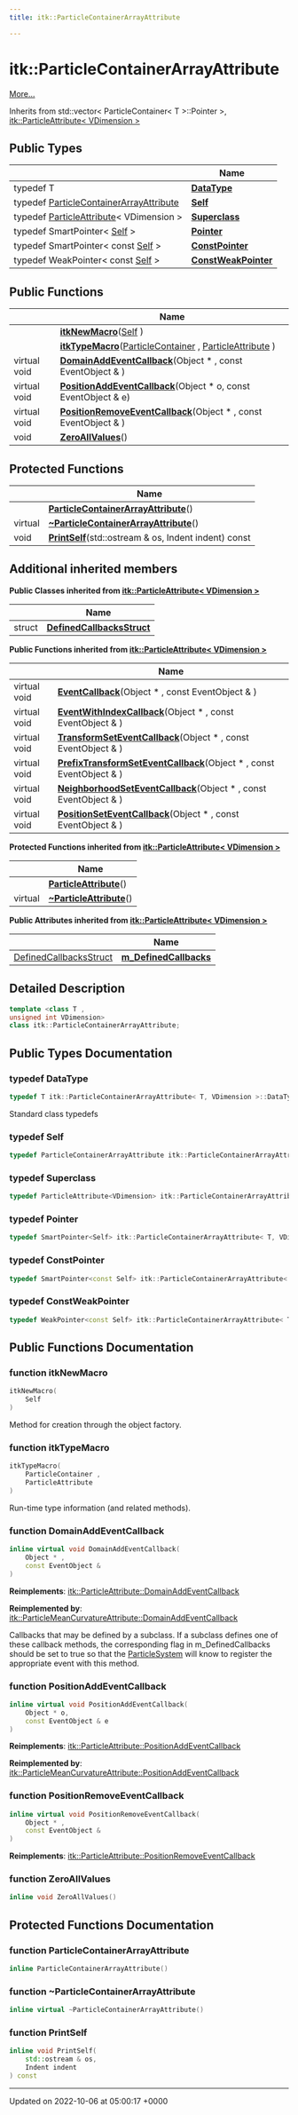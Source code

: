 ```yaml
---
title: itk::ParticleContainerArrayAttribute

---
```


# itk::ParticleContainerArrayAttribute



 [More...](#detailed-description)

Inherits from std::vector< ParticleContainer< T >::Pointer >, [itk::ParticleAttribute< VDimension >](../Classes/classitk_1_1ParticleAttribute.md)

## Public Types

|                | Name           |
| -------------- | -------------- |
| typedef T | **[DataType](../Classes/classitk_1_1ParticleContainerArrayAttribute.md#typedef-datatype)**  |
| typedef [ParticleContainerArrayAttribute](../Classes/classitk_1_1ParticleContainerArrayAttribute.md) | **[Self](../Classes/classitk_1_1ParticleContainerArrayAttribute.md#typedef-self)**  |
| typedef [ParticleAttribute](../Classes/classitk_1_1ParticleAttribute.md)< VDimension > | **[Superclass](../Classes/classitk_1_1ParticleContainerArrayAttribute.md#typedef-superclass)**  |
| typedef SmartPointer< [Self](../Classes/classitk_1_1ParticleAttribute.md#typedef-self) > | **[Pointer](../Classes/classitk_1_1ParticleContainerArrayAttribute.md#typedef-pointer)**  |
| typedef SmartPointer< const [Self](../Classes/classitk_1_1ParticleAttribute.md#typedef-self) > | **[ConstPointer](../Classes/classitk_1_1ParticleContainerArrayAttribute.md#typedef-constpointer)**  |
| typedef WeakPointer< const [Self](../Classes/classitk_1_1ParticleAttribute.md#typedef-self) > | **[ConstWeakPointer](../Classes/classitk_1_1ParticleContainerArrayAttribute.md#typedef-constweakpointer)**  |

## Public Functions

|                | Name           |
| -------------- | -------------- |
| | **[itkNewMacro](../Classes/classitk_1_1ParticleContainerArrayAttribute.md#function-itknewmacro)**([Self](../Classes/classitk_1_1ParticleAttribute.md#typedef-self) ) |
| | **[itkTypeMacro](../Classes/classitk_1_1ParticleContainerArrayAttribute.md#function-itktypemacro)**([ParticleContainer](../Classes/classitk_1_1ParticleContainer.md) , [ParticleAttribute](../Classes/classitk_1_1ParticleAttribute.md) ) |
| virtual void | **[DomainAddEventCallback](../Classes/classitk_1_1ParticleContainerArrayAttribute.md#function-domainaddeventcallback)**(Object * , const EventObject & ) |
| virtual void | **[PositionAddEventCallback](../Classes/classitk_1_1ParticleContainerArrayAttribute.md#function-positionaddeventcallback)**(Object * o, const EventObject & e) |
| virtual void | **[PositionRemoveEventCallback](../Classes/classitk_1_1ParticleContainerArrayAttribute.md#function-positionremoveeventcallback)**(Object * , const EventObject & ) |
| void | **[ZeroAllValues](../Classes/classitk_1_1ParticleContainerArrayAttribute.md#function-zeroallvalues)**() |

## Protected Functions

|                | Name           |
| -------------- | -------------- |
| | **[ParticleContainerArrayAttribute](../Classes/classitk_1_1ParticleContainerArrayAttribute.md#function-particlecontainerarrayattribute)**() |
| virtual | **[~ParticleContainerArrayAttribute](../Classes/classitk_1_1ParticleContainerArrayAttribute.md#function-~particlecontainerarrayattribute)**() |
| void | **[PrintSelf](../Classes/classitk_1_1ParticleContainerArrayAttribute.md#function-printself)**(std::ostream & os, Indent indent) const |

## Additional inherited members

**Public Classes inherited from [itk::ParticleAttribute< VDimension >](../Classes/classitk_1_1ParticleAttribute.md)**

|                | Name           |
| -------------- | -------------- |
| struct | **[DefinedCallbacksStruct](../Classes/structitk_1_1ParticleAttribute_1_1DefinedCallbacksStruct.md)**  |

**Public Functions inherited from [itk::ParticleAttribute< VDimension >](../Classes/classitk_1_1ParticleAttribute.md)**

|                | Name           |
| -------------- | -------------- |
| virtual void | **[EventCallback](../Classes/classitk_1_1ParticleAttribute.md#function-eventcallback)**(Object * , const EventObject & ) |
| virtual void | **[EventWithIndexCallback](../Classes/classitk_1_1ParticleAttribute.md#function-eventwithindexcallback)**(Object * , const EventObject & ) |
| virtual void | **[TransformSetEventCallback](../Classes/classitk_1_1ParticleAttribute.md#function-transformseteventcallback)**(Object * , const EventObject & ) |
| virtual void | **[PrefixTransformSetEventCallback](../Classes/classitk_1_1ParticleAttribute.md#function-prefixtransformseteventcallback)**(Object * , const EventObject & ) |
| virtual void | **[NeighborhoodSetEventCallback](../Classes/classitk_1_1ParticleAttribute.md#function-neighborhoodseteventcallback)**(Object * , const EventObject & ) |
| virtual void | **[PositionSetEventCallback](../Classes/classitk_1_1ParticleAttribute.md#function-positionseteventcallback)**(Object * , const EventObject & ) |

**Protected Functions inherited from [itk::ParticleAttribute< VDimension >](../Classes/classitk_1_1ParticleAttribute.md)**

|                | Name           |
| -------------- | -------------- |
| | **[ParticleAttribute](../Classes/classitk_1_1ParticleAttribute.md#function-particleattribute)**() |
| virtual | **[~ParticleAttribute](../Classes/classitk_1_1ParticleAttribute.md#function-~particleattribute)**() |

**Public Attributes inherited from [itk::ParticleAttribute< VDimension >](../Classes/classitk_1_1ParticleAttribute.md)**

|                | Name           |
| -------------- | -------------- |
| [DefinedCallbacksStruct](../Classes/structitk_1_1ParticleAttribute_1_1DefinedCallbacksStruct.md) | **[m_DefinedCallbacks](../Classes/classitk_1_1ParticleAttribute.md#variable-m-definedcallbacks)**  |


## Detailed Description

```cpp
template <class T ,
unsigned int VDimension>
class itk::ParticleContainerArrayAttribute;
```

## Public Types Documentation

### typedef DataType

```cpp
typedef T itk::ParticleContainerArrayAttribute< T, VDimension >::DataType;
```


Standard class typedefs 


### typedef Self

```cpp
typedef ParticleContainerArrayAttribute itk::ParticleContainerArrayAttribute< T, VDimension >::Self;
```


### typedef Superclass

```cpp
typedef ParticleAttribute<VDimension> itk::ParticleContainerArrayAttribute< T, VDimension >::Superclass;
```


### typedef Pointer

```cpp
typedef SmartPointer<Self> itk::ParticleContainerArrayAttribute< T, VDimension >::Pointer;
```


### typedef ConstPointer

```cpp
typedef SmartPointer<const Self> itk::ParticleContainerArrayAttribute< T, VDimension >::ConstPointer;
```


### typedef ConstWeakPointer

```cpp
typedef WeakPointer<const Self> itk::ParticleContainerArrayAttribute< T, VDimension >::ConstWeakPointer;
```


## Public Functions Documentation

### function itkNewMacro

```cpp
itkNewMacro(
    Self 
)
```


Method for creation through the object factory. 


### function itkTypeMacro

```cpp
itkTypeMacro(
    ParticleContainer ,
    ParticleAttribute 
)
```


Run-time type information (and related methods). 


### function DomainAddEventCallback

```cpp
inline virtual void DomainAddEventCallback(
    Object * ,
    const EventObject & 
)
```


**Reimplements**: [itk::ParticleAttribute::DomainAddEventCallback](../Classes/classitk_1_1ParticleAttribute.md#function-domainaddeventcallback)


**Reimplemented by**: [itk::ParticleMeanCurvatureAttribute::DomainAddEventCallback](../Classes/classitk_1_1ParticleMeanCurvatureAttribute.md#function-domainaddeventcallback)


Callbacks that may be defined by a subclass. If a subclass defines one of these callback methods, the corresponding flag in m_DefinedCallbacks should be set to true so that the [ParticleSystem](../Classes/classitk_1_1ParticleSystem.md) will know to register the appropriate event with this method. 


### function PositionAddEventCallback

```cpp
inline virtual void PositionAddEventCallback(
    Object * o,
    const EventObject & e
)
```


**Reimplements**: [itk::ParticleAttribute::PositionAddEventCallback](../Classes/classitk_1_1ParticleAttribute.md#function-positionaddeventcallback)


**Reimplemented by**: [itk::ParticleMeanCurvatureAttribute::PositionAddEventCallback](../Classes/classitk_1_1ParticleMeanCurvatureAttribute.md#function-positionaddeventcallback)


### function PositionRemoveEventCallback

```cpp
inline virtual void PositionRemoveEventCallback(
    Object * ,
    const EventObject & 
)
```


**Reimplements**: [itk::ParticleAttribute::PositionRemoveEventCallback](../Classes/classitk_1_1ParticleAttribute.md#function-positionremoveeventcallback)


### function ZeroAllValues

```cpp
inline void ZeroAllValues()
```


## Protected Functions Documentation

### function ParticleContainerArrayAttribute

```cpp
inline ParticleContainerArrayAttribute()
```


### function ~ParticleContainerArrayAttribute

```cpp
inline virtual ~ParticleContainerArrayAttribute()
```


### function PrintSelf

```cpp
inline void PrintSelf(
    std::ostream & os,
    Indent indent
) const
```


-------------------------------

Updated on 2022-10-06 at 05:00:17 +0000